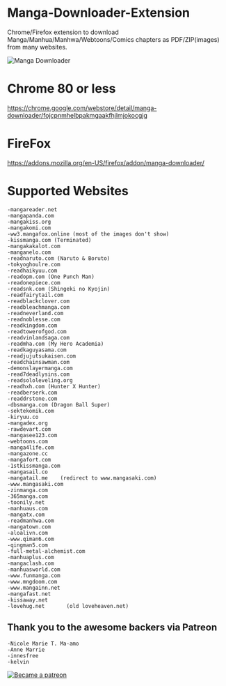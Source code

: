 # Manga-Downloader-Extension
Chrome/Firefox extension to download Manga/Manhua/Manhwa/Webtoons/Comics chapters as PDF/ZIP(images) from many websites.  

<img src="https://lh3.googleusercontent.com/Xd9OW_viKyKMmdcPlqqHllkhGpCQmK-_xPuRKolVOJ5DnPjhgp3RDYKmqYe70bTTp8-IjC0-zw=w128-h128-e365-rj-sc0x00ffffff" alt="Manga Downloader">

# Chrome 80 or less
https://chrome.google.com/webstore/detail/manga-downloader/fojcpnmhelbpakmgaakfhjlmjokocgjg

# FireFox
https://addons.mozilla.org/en-US/firefox/addon/manga-downloader/

# Supported Websites
    -mangareader.net
    -mangapanda.com
    -mangakiss.org
    -mangakomi.com
    -ww3.mangafox.online (most of the images don't show)
    -kissmanga.com (Terminated)
    -mangakakalot.com
    -manganelo.com
    -readnaruto.com (Naruto & Boruto)
    -tokyoghoulre.com
    -readhaikyuu.com
    -readopm.com (One Punch Man)
    -readonepiece.com
    -readsnk.com (Shingeki no Kyojin)
    -readfairytail.com
    -readblackclover.com
    -readbleachmanga.com
    -readneverland.com
    -readnoblesse.com
    -readkingdom.com
    -readtowerofgod.com
    -readvinlandsaga.com
    -readmha.com (My Hero Academia)
    -readkaguyasama.com
    -readjujutsukaisen.com
    -readchainsawman.com
    -demonslayermanga.com
    -read7deadlysins.com
    -readsololeveling.org
    -readhxh.com (Hunter X Hunter)
    -readberserk.com
    -readdrstone.com
    -dbsmanga.com (Dragon Ball Super)
    -sektekomik.com
    -kiryuu.co
    -mangadex.org
    -rawdevart.com
    -mangasee123.com
    -webtoons.com
    -manga4life.com
    -mangazone.cc
    -mangafort.com
    -1stkissmanga.com
    -mangasail.co
    -mangatail.me    (redirect to www.mangasaki.com)
    -www.mangasaki.com
    -zinmanga.com
    -365manga.com
    -toonily.net
    -manhuaus.com
    -mangatx.com
    -readmanhwa.com
    -mangatown.com
    -aloalivn.com
    -www.qiman6.com
    -qingman5.com
    -full-metal-alchemist.com
    -manhuaplus.com
    -mangaclash.com
    -manhuasworld.com
    -www.funmanga.com
    -www.mngdoom.com
    -www.mangainn.net
    -mangafast.net
    -kissaway.net
    -lovehug.net       (old loveheaven.net)
    

## Thank you to the awesome backers via Patreon

    -Nicole Marie T. Ma-amo
    -Anne Marrie
    -innesfree
    -kelvin
    
<a href="https://www.patreon.com/allaliadil">
<img src="https://c5.patreon.com/external/logo/become_a_patron_button.png" alt="Became a patreon">
</a>



